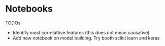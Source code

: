 # Notebooks



TODOs
- Identify most correlattive features (this does not mean causative)
- Add new notebook on model building.  Try booth scikit learn and keras
